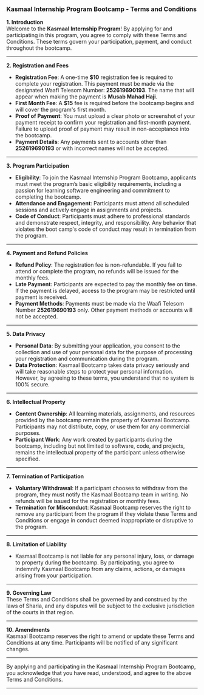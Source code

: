 ### **Kasmaal Internship Program Bootcamp - Terms and Conditions**  

**1. Introduction**  
Welcome to the **Kasmaal Internship Program**! By applying for and participating in this program, you agree to comply with these Terms and Conditions. These terms govern your participation, payment, and conduct throughout the bootcamp.

---

**2. Registration and Fees**  
- **Registration Fee**: A one-time **$10** registration fee is required to complete your registration. This payment must be made via the designated Waafi Telesom Number: **252619690193**. The name that will appear when making the payment is **Musab Mahad Haji**.  
- **First Month Fee**: A **$15** fee is required before the bootcamp begins and will cover the program's first month.  
- **Proof of Payment**: You must upload a clear photo or screenshot of your payment receipt to confirm your registration and first-month payment. Failure to upload proof of payment may result in non-acceptance into the bootcamp.  
- **Payment Details**: Any payments sent to accounts other than **252619690193** or with incorrect names will not be accepted.  

---

**3. Program Participation**  
- **Eligibility**: To join the Kasmaal Internship Program Bootcamp, applicants must meet the program’s basic eligibility requirements, including a passion for learning software engineering and commitment to completing the bootcamp.  
- **Attendance and Engagement**: Participants must attend all scheduled sessions and actively engage in assignments and projects.  
- **Code of Conduct**: Participants must adhere to professional standards and demonstrate respect, integrity, and responsibility. Any behavior that violates the boot camp's code of conduct may result in termination from the program.  

---

**4. Payment and Refund Policies**  
- **Refund Policy**: The registration fee is non-refundable. If you fail to attend or complete the program, no refunds will be issued for the monthly fees.  
- **Late Payment**: Participants are expected to pay the monthly fee on time. If the payment is delayed, access to the program may be restricted until payment is received.  
- **Payment Methods**: Payments must be made via the Waafi Telesom Number **252619690193** only. Other payment methods or accounts will not be accepted.  

---

**5. Data Privacy**  
- **Personal Data**: By submitting your application, you consent to the collection and use of your personal data for the purpose of processing your registration and communication during the program.  
- **Data Protection**: Kasmaal Bootcamp takes data privacy seriously and will take reasonable steps to protect your personal information. However, by agreeing to these terms, you understand that no system is 100% secure.

---

**6. Intellectual Property**  
- **Content Ownership**: All learning materials, assignments, and resources provided by the bootcamp remain the property of Kasmaal Bootcamp. Participants may not distribute, copy, or use them for any commercial purposes.  
- **Participant Work**: Any work created by participants during the bootcamp, including but not limited to software, code, and projects, remains the intellectual property of the participant unless otherwise specified.

---

**7. Termination of Participation**  
- **Voluntary Withdrawal**: If a participant chooses to withdraw from the program, they must notify the Kasmaal Bootcamp team in writing. No refunds will be issued for the registration or monthly fees.  
- **Termination for Misconduct**: Kasmaal Bootcamp reserves the right to remove any participant from the program if they violate these Terms and Conditions or engage in conduct deemed inappropriate or disruptive to the program.

---

**8. Limitation of Liability**  
- Kasmaal Bootcamp is not liable for any personal injury, loss, or damage to property during the bootcamp. By participating, you agree to indemnify Kasmaal Bootcamp from any claims, actions, or damages arising from your participation.

---

**9. Governing Law**  
These Terms and Conditions shall be governed by and construed by the laws of Sharia, and any disputes will be subject to the exclusive jurisdiction of the courts in that region.

---

**10. Amendments**  
Kasmaal Bootcamp reserves the right to amend or update these Terms and Conditions at any time. Participants will be notified of any significant changes.

---

By applying and participating in the Kasmaal Internship Program Bootcamp, you acknowledge that you have read, understood, and agree to the above Terms and Conditions.

---
